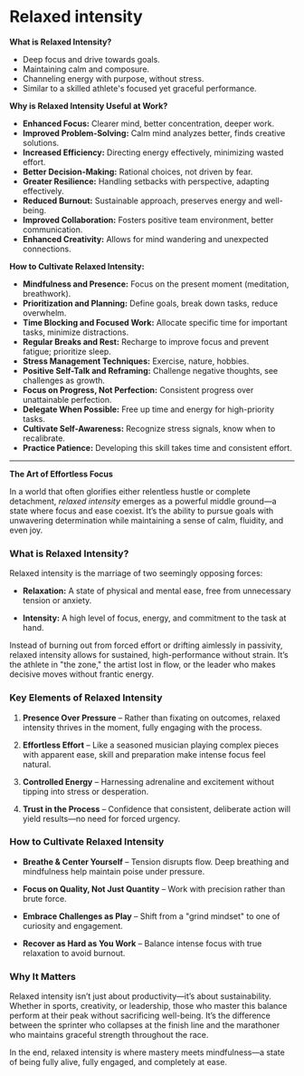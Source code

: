 Relaxed intensity
===================

**What is Relaxed Intensity?**

*   Deep focus and drive towards goals.
*   Maintaining calm and composure.
*   Channeling energy with purpose, without stress.
*   Similar to a skilled athlete's focused yet graceful performance.

**Why is Relaxed Intensity Useful at Work?**

*   **Enhanced Focus:** Clearer mind, better concentration, deeper work.
*   **Improved Problem-Solving:** Calm mind analyzes better, finds creative solutions.
*   **Increased Efficiency:** Directing energy effectively, minimizing wasted effort.
*   **Better Decision-Making:** Rational choices, not driven by fear.
*   **Greater Resilience:** Handling setbacks with perspective, adapting effectively.
*   **Reduced Burnout:** Sustainable approach, preserves energy and well-being.
*   **Improved Collaboration:** Fosters positive team environment, better communication.
*   **Enhanced Creativity:** Allows for mind wandering and unexpected connections.

**How to Cultivate Relaxed Intensity:**

*   **Mindfulness and Presence:** Focus on the present moment (meditation, breathwork).
*   **Prioritization and Planning:** Define goals, break down tasks, reduce overwhelm.
*   **Time Blocking and Focused Work:** Allocate specific time for important tasks, minimize distractions.
*   **Regular Breaks and Rest:** Recharge to improve focus and prevent fatigue; prioritize sleep.
*   **Stress Management Techniques:** Exercise, nature, hobbies.
*   **Positive Self-Talk and Reframing:** Challenge negative thoughts, see challenges as growth.
*   **Focus on Progress, Not Perfection:** Consistent progress over unattainable perfection.
*   **Delegate When Possible:** Free up time and energy for high-priority tasks.
*   **Cultivate Self-Awareness:** Recognize stress signals, know when to recalibrate.
*   **Practice Patience:** Developing this skill takes time and consistent effort.

*   ***

 **The Art of Effortless Focus**

In a world that often glorifies either relentless hustle or complete detachment, _relaxed intensity_ emerges as a powerful middle ground—a state where focus and ease coexist. It’s the ability to pursue goals with unwavering determination while maintaining a sense of calm, fluidity, and even joy.

### **What is Relaxed Intensity?**

Relaxed intensity is the marriage of two seemingly opposing forces:

*   **Relaxation:** A state of physical and mental ease, free from unnecessary tension or anxiety.
    
*   **Intensity:** A high level of focus, energy, and commitment to the task at hand.
    

Instead of burning out from forced effort or drifting aimlessly in passivity, relaxed intensity allows for sustained, high-performance without strain. It’s the athlete in "the zone," the artist lost in flow, or the leader who makes decisive moves without frantic energy.

### **Key Elements of Relaxed Intensity**

1.  **Presence Over Pressure** – Rather than fixating on outcomes, relaxed intensity thrives in the moment, fully engaging with the process.
    
2.  **Effortless Effort** – Like a seasoned musician playing complex pieces with apparent ease, skill and preparation make intense focus feel natural.
    
3.  **Controlled Energy** – Harnessing adrenaline and excitement without tipping into stress or desperation.
    
4.  **Trust in the Process** – Confidence that consistent, deliberate action will yield results—no need for forced urgency.
    

### **How to Cultivate Relaxed Intensity**

*   **Breathe & Center Yourself** – Tension disrupts flow. Deep breathing and mindfulness help maintain poise under pressure.
    
*   **Focus on Quality, Not Just Quantity** – Work with precision rather than brute force.
    
*   **Embrace Challenges as Play** – Shift from a "grind mindset" to one of curiosity and engagement.
    
*   **Recover as Hard as You Work** – Balance intense focus with true relaxation to avoid burnout.
    

### **Why It Matters**

Relaxed intensity isn’t just about productivity—it’s about sustainability. Whether in sports, creativity, or leadership, those who master this balance perform at their peak without sacrificing well-being. It’s the difference between the sprinter who collapses at the finish line and the marathoner who maintains graceful strength throughout the race.

In the end, relaxed intensity is where mastery meets mindfulness—a state of being fully alive, fully engaged, and completely at ease.
